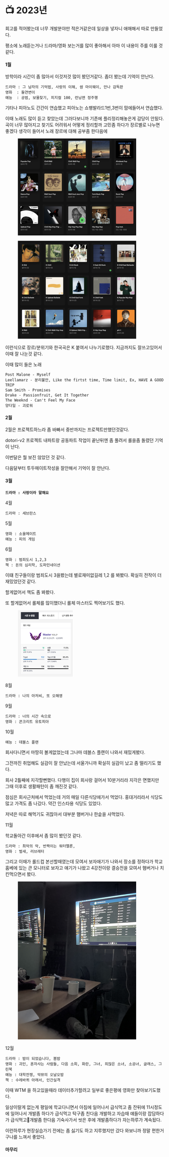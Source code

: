 # 📺 2023년

회고를 적어봤는데 너무 개발분야만 적은거같은데 일상을 넣자니 애매해서 따로 만들었다.

평소에 노래듣는거나 드라마/영화 보는거를 많이 좋아해서 아마 이 내용이  주를 이룰 것 같다.



#### 1월

방학이라 시간이 좀 많아서 이것저것 많이 봤던거같다. 좀더 봤는데 기억이 안난다.

```
드라마 : 그 남자의 기억법, 사랑의 이해, 쌈 마이웨이, 안나 감독판
영화  : 돌연변이
예능  : 공범, 보물찾기, 피지컬 100, 런닝맨 정주행
```

기타나 피아노도 간간이 연습했고 피아노는 쇼팽발라드1번,3번이 맘에들어서 연습했다.



이때 노래도 많이 듣고 찾았는데 그러다보니까 기존에 플리정리해놓은게 감당이 안됬다. 곡이 너무 많아지고 찾기도 어려워서 어떻게 정리할까  고민좀 하다가 장르별로 나누면 좋겠다 생각이 들어서 노래 장르에 대해 공부좀 한다음에&#x20;

<div align="left">

<figure><img src="../.gitbook/assets/image (1) (1) (1) (1).png" alt="" width="375"><figcaption></figcaption></figure>

 

<figure><img src="../.gitbook/assets/image (2) (1) (1) (1).png" alt="" width="375"><figcaption></figcaption></figure>

</div>

이런식으로 장르/분위기와 한국곡은 K 붙여서 나누기로했다. 지금까지도 잘쓰고있어서 이때 잘 나눈것 같다.



이때 많이 들은 노래

```
Post Malone - Myself
Leellamarz - 분리불안, Like the firtst time, Time limit, Ex, HAVE A GOOD TRIP
Sam Smith - Promises
Drake - Passionfruit, Get It Together
The Weeknd - Can't Feel My Face
양다일 - 괴로워
```

#### 2월



2월은 프로젝트하느라 좀 바빠서 중반까지는 프로젝트만했던것같다.

dotori-v2 프로젝트 내파트랑 공동파트 작업이 끝난뒤엔 좀 풀려서 롤을좀 돌렸던 기억이 난다.

이번달은 뭘 보진 않았던 것 같다.

다음달부터 투두매이트작성을 잘안해서 기억이 잘 안난다.

#### 3월

<pre><code><strong>드라마 : 사랑이라 말해요
</strong></code></pre>

4월

```
드라마 : 세브란스
```

5월

```
영화 : 소울메이트
예능 : 피의 게임
```

6월

```
영화 : 범죄도시 1,2,3
책 : 돈의 심리학, 도파민네이션
```

이떄 친구들이랑 범죄도시 3을봤는데 별로재미없길레 1,2 를 봐봤다. 확실히 전작이 더 재밌었던것 같다.

할게없어서 책도 좀 봐봤다.

또 할게없어서 롤체를 많이했더니 롤체 마스터도 찍어보기도 했다.

<div align="left">

<figure><img src="../.gitbook/assets/image (2) (1) (1).png" alt="" width="174"><figcaption></figcaption></figure>

</div>

8월&#x20;

```
드라마 : 나의 아저씨, 또 오해영
```

9월

```
드라마 : 너의 시간 속으로
영화 : 콘크리트 유토피아
```

10월

```
예능 : 데블스 플랜
```

회사다니면서 마땅히 볼게없었는데 그나마 데블스 플랜이 나와서 재밌게봤다.



그전까진 취업해도 실감이 잘 안났는데 서울가니까 확실히 실감이 났고 좀 떨리기도 했다.

회사 2틀째에 지각할뻔했다. 다행이 집이 회사랑 걸어서 10분거리라 지각은 면했지만 그때 이후로 생활패턴이 좀 깨진것 같다.&#x20;

점심은 회사근처에서 먹었는데 거의 매일 다른식당에가서 먹었다. 홍대거리라서 식당도많고 가격도 좀 나갔다. 약간 인스타용 식당도 있었다.

저녁은 따로 해먹기도 귀찮아서 대부분 햄버거나 한솥을 사먹었다.



11월

학교돌아간 이후에서 좀 많이 봤던것 같다.

```
드라마 : 최악의 악, 반짝이는 워터멜론, 
영화 : 벌새, 러브레터
```



그리고 이때가 롤드컵 본선할때였는데 모여서 보자애기가 나와서 장소를 정하다가 학교 홈베에 있는 큰 모니터로 보자고 얘기가 나왔고 4강전이랑 결승전을 모여서 햄버거나 치킨먹으면서 봤다.

<div align="left">

<figure><img src="../.gitbook/assets/IMG_1804.jpeg" alt="" width="375"><figcaption></figcaption></figure>

</div>

12월

```
드라마 : 밤이 되었습니다, 봄밤
영화 : 괴인, 혼자사는 사람들, 다음 소희, 화란, 그녀, 죄많은 소녀, 소공녀, 글래스, 그린북
예능 : 대학전쟁, 악뮤의 오날오밤
책 : 수레바퀴 아래서, 인간실격
```

이때 WTM 을 하고있을때라 데이터추가할려고 일부로 좋은평에 영화만 찾아보기도했다.&#x20;

일상이랄게 없는게 평일에 학교다니면서 아침에 일어나서 급식먹고 좀 잔뒤에 11시정도에 일어나서 개발좀 하다가 급식먹고 탁구좀 친다음 개발하고 자습때 얘들이랑 잡담하다가 급식먹고개발좀 한다음 기숙사가서 씻은 후에 개발좀하다가 자는하루가 계속됬다.

이런하루가 현장실습가기 전에는 좀 싫기도 하고 지루했지만 갔다 와보니까 정말 편한거구나를 느껴서 좋았다.



#### 마무리















